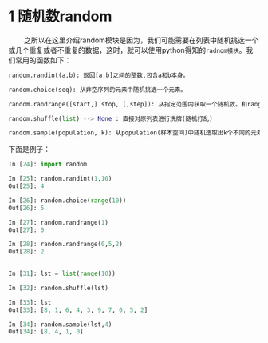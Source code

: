 # 1 随机数random
&nbsp;&nbsp;&nbsp;&nbsp;&nbsp;&nbsp;&nbsp;&nbsp;之所以在这里介绍random模块是因为，我们可能需要在列表中随机挑选一个或几个重复或者不重复的数据，这时，就可以使用python得知的`radnom模块`。我们常用的函数如下：
```python
random.randint(a,b): 返回[a,b]之间的整数,包含a和b本身。

random.choice(seq): 从非空序列的元素中随机挑选一个元素。

random.randrange([start,] stop, [,step]): 从指定范围内获取一个随机数。和range相同属于前包后不包区间, start(起始) 默认为0，step（步长) 默认为1 

random.shuffle(list) --> None : 直接对原列表进行洗牌(随机打乱)

random.sample(population, k): 从population(样本空间)中随机选取出k个不同的元素，返回一个新的列表
```
下面是例子：
```python
In [24]: import random        

In [25]: random.randint(1,10) 
Out[25]: 4

In [26]: random.choice(range(10))                                                                                     
Out[26]: 5

In [27]: random.randrange(1)  
Out[27]: 0

In [28]: random.randrange(0,5,2)                                                                                      
Out[28]: 2
                                                                       

In [31]: lst = list(range(10))

In [32]: random.shuffle(lst)  

In [33]: lst                  
Out[33]: [8, 1, 6, 4, 3, 9, 7, 0, 5, 2]

In [34]: random.sample(lst,4) 
Out[34]: [8, 4, 1, 0]
 
```